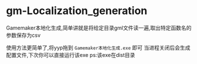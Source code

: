 # gm-Localization_generation
Gamemaker本地化生成,简单讲就是将给定目录gml文件读一遍,取出特定函数名的参数保存为csv

使用方法更简单了,将yyp拖到 `Gamemaker本地化生成.exe` 即可
当进程关闭后会生成配置文件,下次你可以直接运行该exe
ps:该exe在dist目录
